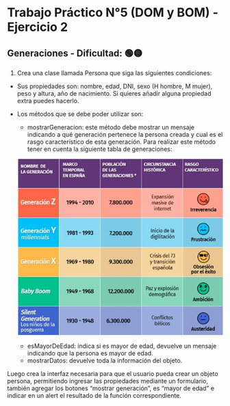# Trabajo Práctico N°5 (DOM y BOM) - Ejercicio 2
##  Generaciones - Dificultad:  🟢🟡

1. Crea una clase llamada Persona que siga las siguientes condiciones:
- Sus propiedades son: nombre, edad, DNI, sexo (H hombre, M mujer), peso y altura, año de nacimiento. Si quieres añadir alguna propiedad extra puedes hacerlo.
- Los métodos que se debe poder utilizar son:
  - mostrarGeneracion: este método debe mostrar un mensaje indicando a qué generación pertenece la persona creada y cual es el rasgo característico de esta generación. Para realizar este método tener en cuenta la siguiente tabla de generaciones:
  
  ![tabla de generaciones](https://github.com/lucasecapdevila/javascript-tp5-ejercicio2/blob/main/img/tabla-de-generaciones.jpg)

  - esMayorDeEdad: indica si es mayor de edad, devuelve un mensaje indicando que la persona es mayor de edad.
  - mostrarDatos: devuelve toda la información del objeto.

Luego crea la interfaz necesaria para que el usuario pueda crear un objeto persona, permitiendo ingresar las propiedades mediante un formulario, también agregar los botones “mostrar generación”, es “mayor de edad” e indicar en un alert el resultado de la función correspondiente.